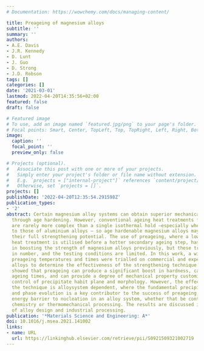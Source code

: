 ```yaml
---
# Documentation: https://wowchemy.com/docs/managing-content/

title: Preageing of magnesium alloys
subtitle: ''
summary: ''
authors:
- A.E. Davis
- J.R. Kennedy
- D. Lunt
- J. Guo
- D. Strong
- J.D. Robson
tags: []
categories: []
date: '2021-03-01'
lastmod: 2022-04-20T14:35:56+02:00
featured: false
draft: false

# Featured image
# To use, add an image named `featured.jpg/png` to your page's folder.
# Focal points: Smart, Center, TopLeft, Top, TopRight, Left, Right, BottomLeft, Bottom, BottomRight.
image:
  caption: ''
  focal_point: ''
  preview_only: false

# Projects (optional).
#   Associate this post with one or more of your projects.
#   Simply enter your project's folder or file name without extension.
#   E.g. `projects = ["internal-project"]` references `content/project/deep-learning/index.md`.
#   Otherwise, set `projects = []`.
projects: []
publishDate: '2022-04-20T12:35:54.291598Z'
publication_types:
- '2'
abstract: Certain magnesium alloy systems can obtain superior mechanical strength
  through age hardening. However, conventional ageing heat treatments for these alloys
  are rarely more complex than a single isothermal hold –especially when compared
  to those of aluminium alloys – so age hardenable magnesium alloys may not be achieving
  their full strengthening potential. The use of preageing, where a lower temperature
  heat treatment is utilised before a hotter secondary ageing step, has proven successful
  in boosting the strength of magnesium alloys previously, but these trials are few
  in number, and the testing conditions are limited. In this work, a wide range of
  preageing temperatures and times were trialled on commercial and experimental magnesium
  alloys to determine the effectiveness of the strengthening technique. The results
  showed that preageing can produce a significant boost in hardness, can reduce total
  ageing times, and can provide a degree of mechanical property customisation through
  control of precipitate habit plane and morphology. However, the effectiveness of
  the technique is alloysystem dependent, where the fundamental precipitate nucleation
  and phase evolution is a key contributor to the success of preageing; as is the
  energy barrier to nucleation in an alloy system, whether that be controlled by alloy
  chemistry or thermomechanical processing. The results are discussed in the context
  of alloy design and industrial processing.
publication: '*Materials Science and Engineering: A*'
doi: 10.1016/j.msea.2021.141002
links:
- name: URL
  url: https://linkinghub.elsevier.com/retrieve/pii/S0921509321002719
---
```

